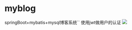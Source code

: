 # myblog
springBoot+mybatis+mysql博客系统``
使用jwt做用户的认证
![](http://oy09glbzm.bkt.clouddn.com/17-11-26/56462052.jpg)